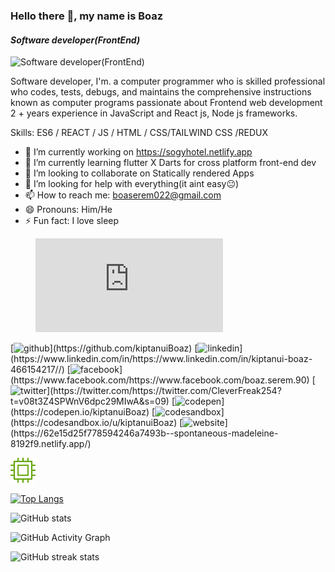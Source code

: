 ### Hello there 👋, my name is Boaz
#### *Software developer(FrontEnd)*
![*Software developer(FrontEnd)*](https://kiptanuiboaz.netlify.app/)

Software developer, I'm. a computer programmer who is skilled professional who codes, tests, debugs, and maintains the comprehensive instructions known as computer programs 
passionate about Frontend web development
2 + years experience in JavaScript and React js, Node js frameworks.

Skills: ES6 / REACT / JS / HTML / CSS/TAILWIND CSS /REDUX

- 🔭 I’m currently working on https://sogyhotel.netlify.app 
- 🌱 I’m currently learning flutter X Darts for cross platform front-end dev 
- 👯 I’m looking to collaborate on Statically rendered Apps 
- 🤔 I’m looking for help with everything(it aint easy😐) 
- 📫 How to reach me: boaserem022@gmail.com 
- 😄 Pronouns: Him/He 
- ⚡ Fun fact: I love sleep 

<figure><embed src="https://wakatime.com/share/@f2c36ba1-80ec-4050-ae81-1250011694a0/c077fef0-9231-4e43-b285-d7215d741fac.svg"></embed></figure>
[<img src='https://cdn.jsdelivr.net/npm/simple-icons@3.0.1/icons/github.svg' alt='github' height='40'>](https://github.com/kiptanuiBoaz)  [<img src='https://cdn.jsdelivr.net/npm/simple-icons@3.0.1/icons/linkedin.svg' alt='linkedin' height='40'>](https://www.linkedin.com/in/https://www.linkedin.com/in/kiptanui-boaz-466154217//)  [<img src='https://cdn.jsdelivr.net/npm/simple-icons@3.0.1/icons/facebook.svg' alt='facebook' height='40'>](https://www.facebook.com/https://www.facebook.com/boaz.serem.90)  [<img src='https://cdn.jsdelivr.net/npm/simple-icons@3.0.1/icons/twitter.svg' alt='twitter' height='40'>](https://twitter.com/https://twitter.com/CleverFreak254?t=v08t3Z4SPWnV6dpc29MIwA&s=09)  [<img src='https://cdn.jsdelivr.net/npm/simple-icons@3.0.1/icons/codepen.svg' alt='codepen' height='40'>](https://codepen.io/kiptanuiBoaz)  [<img src='https://cdn.jsdelivr.net/npm/simple-icons@3.0.1/icons/codesandbox.svg' alt='codesandbox' height='40'>](https://codesandbox.io/u/kiptanuiBoaz)  [<img src='https://cdn.jsdelivr.net/npm/simple-icons@3.0.1/icons/icloud.svg' alt='website' height='40'>](https://62e15d25f778594246a7493b--spontaneous-madeleine-8192f9.netlify.app/)  

<a href='https://docs.github.com/en/developers'><img src='https://raw.githubusercontent.com/acervenky/animated-github-badges/master/assets/devbadge.gif' width='40' height='40'></a> 

[![Top Langs](https://github-readme-stats.vercel.app/api/top-langs/?username=kiptanuiBoaz)](https://github.com/anuraghazra/github-readme-stats)

![GitHub stats](https://github-readme-stats.vercel.app/api?username=kiptanuiBoaz&show_icons=true)  

![GitHub Activity Graph](https://activity-graph.herokuapp.com/graph?username=kiptanuiBoaz)  

![GitHub streak stats](https://github-readme-streak-stats.herokuapp.com/?user=kiptanuiBoaz)  

